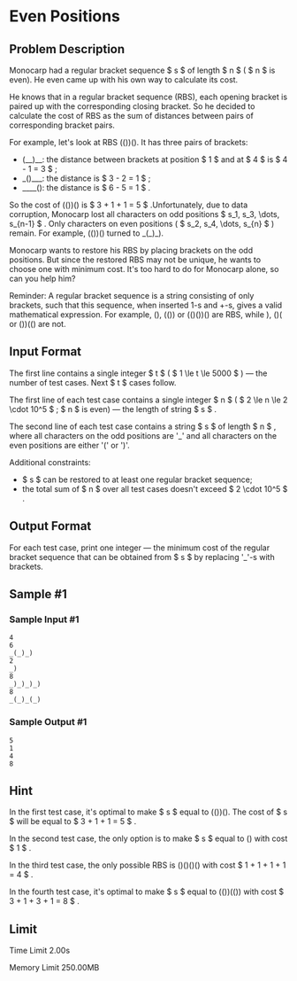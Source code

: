 # Even Positions

## Problem Description

Monocarp had a regular bracket sequence $ s $ of length $ n $ ( $ n $ is even). He even came up with his own way to calculate its cost.

He knows that in a regular bracket sequence (RBS), each opening bracket is paired up with the corresponding closing bracket. So he decided to calculate the cost of RBS as the sum of distances between pairs of corresponding bracket pairs.

For example, let's look at RBS (())(). It has three pairs of brackets:

- (\_\_)\_\_: the distance between brackets at position $ 1 $ and at $ 4 $ is $ 4 - 1 = 3 $ ;
- \_()\_\_\_: the distance is $ 3 - 2 = 1 $ ;
- \_\_\_\_(): the distance is $ 6 - 5 = 1 $ .

 So the cost of (())() is $ 3 + 1 + 1 = 5 $ .Unfortunately, due to data corruption, Monocarp lost all characters on odd positions $ s_1, s_3, \dots, s_{n-1} $ . Only characters on even positions ( $ s_2, s_4, \dots, s_{n} $ ) remain. For example, (())() turned to \_(\_)\_).

Monocarp wants to restore his RBS by placing brackets on the odd positions. But since the restored RBS may not be unique, he wants to choose one with minimum cost. It's too hard to do for Monocarp alone, so can you help him?

Reminder: A regular bracket sequence is a string consisting of only brackets, such that this sequence, when inserted 1-s and +-s, gives a valid mathematical expression. For example, (), (()) or (()())() are RBS, while ), ()( or ())(() are not.

## Input Format

The first line contains a single integer $ t $ ( $ 1 \le t \le 5000 $ ) — the number of test cases. Next $ t $ cases follow.

The first line of each test case contains a single integer $ n $ ( $ 2 \le n \le 2 \cdot 10^5 $ ; $ n $ is even) — the length of string $ s $ .

The second line of each test case contains a string $ s $ of length $ n $ , where all characters on the odd positions are '\_' and all characters on the even positions are either '(' or ')'.

Additional constraints:

- $ s $ can be restored to at least one regular bracket sequence;
- the total sum of $ n $ over all test cases doesn't exceed $ 2 \cdot 10^5 $ .

## Output Format

For each test case, print one integer — the minimum cost of the regular bracket sequence that can be obtained from $ s $ by replacing '\_'-s with brackets.

## Sample #1

### Sample Input #1

```
4
6
_(_)_)
2
_)
8
_)_)_)_)
8
_(_)_(_)
```

### Sample Output #1

```
5
1
4
8
```

## Hint

In the first test case, it's optimal to make $ s $ equal to (())(). The cost of $ s $ will be equal to $ 3 + 1 + 1 = 5 $ .

In the second test case, the only option is to make $ s $ equal to () with cost $ 1 $ .

In the third test case, the only possible RBS is ()()()() with cost $ 1 + 1 + 1 + 1 = 4 $ .

In the fourth test case, it's optimal to make $ s $ equal to (())(()) with cost $ 3 + 1 + 3 + 1 = 8 $ .

## Limit



Time Limit
2.00s

Memory Limit
250.00MB